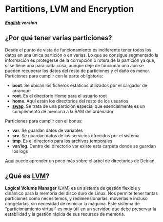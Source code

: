 # Partitions, LVM and Encryption
***[English](3_Partitions_LVM_Encryption.md) version***
## ¿Por qué tener varias particiones?
Desde el punto de vista de funcionamiento es indiferente tener todos los datos en una única partición o en varias. Lo que se consigue segmentado la información es protegerse de la corrupción o rotura de la partición ya que, si se tiene una para cada cosa, aunque deje de funcionar una aun se pueden recuperar los datos del resto de particiones y el daño es menor.
Particiones para cumplir con la parte obligatoria:
- **boot**. Se ubican los ficheros estáticos utilizados por el cargador de arranque
- **root**. Es el directorio Home para el usuario root
- **home**. Aquí están los directorios del resto de los usuarios
- [**swap**](https://wiki.debian.org/Swap). Se trata de una partición especial que esencialmente es un complemento de memoria a la RAM del ordenador

Particiones para cumplir con el bonus:
- **var**. Se guardan datos de variables
- **srv**. Se guardan datos de los servicios ofrecidos por el sistema
- **tmp**. Es el directorio para los archivos temporales
- **var/log**. Dentro del directorio var existe esta carpeta donde se guardan los logs

[Aquí](https://www.debian.org/releases/bullseye/amd64/apcs02.es.html) puede aprender un poco más sobre el árbol de directorios de Debian.

## ¿Qué es [LVM](https://wiki.debian.org/es/LVM)?
**Logical Volume Manager** (LVM) es un sistema de gestión flexible y dinámico para la memoria del disco duro de Linux. Nos permite tener tantas particiones como necesitemos, y redimensionarlas, moverlas e incluso congelarlas, sin necesidad de reiniciar la máquina. Este sistema de “particionamiento virtual” es muy útil en un servidor, que debe preservar la estabilidad y la gestión rápida de sus recursos de memoria.
